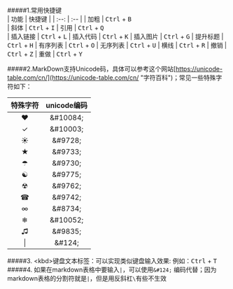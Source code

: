 #####1.常用快捷键    
|	功能		|	快捷键		|
|	:--:	|	:--	|
|	加粗		|	<kbd>Ctrl</kbd> + <kbd>B</kbd>			
|	斜体		|	<kbd>Ctrl</kbd> + <kbd>I</kbd>
|	引用		|	<kbd>Ctrl</kbd> + <kbd>Q</kbd>	
|	插入链接	|	<kbd>Ctrl</kbd> + <kbd>L</kbd>
|	插入代码	|	<kbd>Ctrl</kbd> + <kbd>K</kbd>
|	插入图片	|	<kbd>Ctrl</kbd> + <kbd>G</kbd>
|	提升标题	|	<kbd>Ctrl</kbd> + <kbd>H</kbd>
|	有序列表	|	<kbd>Ctrl</kbd> + <kbd>O</kbd>
|	无序列表	|	<kbd>Ctrl</kbd> + <kbd>U</kbd>
|	横线		|	<kbd>Ctrl</kbd> + <kbd>R</kbd>
|	撤销		|	<kbd>Ctrl</kbd> + <kbd>Z</kbd>
|	重做		|	<kbd>Ctrl</kbd> + <kbd>Y</kbd>

#####2.MarkDown支持Unicode码，具体可以参考这个网站[https://unicode-table.com/cn/](https://unicode-table.com/cn/ "字符百科")；常见一些特殊字符如下：

|	特殊字符		|	unicode编码		|
|	:--:		|	:--:	|
|	&#10084;	|	&\#10084;
|	&#10003;	|	&\#10003;
|	&#9728;		|	&\#9728;
|	&#9733;		|	&\#9733;
|	&#9730;		|	&\#9730;
|	&#9775;		|	&\#9775;
|	&#9762;		|	&\#9762;
|	&#9742;		|	&\#9742;
|	&#8734;		|	&\#8734;
|	&#10052;	|	&\#10052;
|	&#9835;		|	&\#9835;
|	&#124;		|	&\#124;

#####3. \<kbd>键盘文本标签：可以实现类似键盘输入效果: 例如：<kbd>Ctrl</kbd> + <kbd>T</kbd> 
#####4. 如果在markdown表格中要输入`|`，可以使用`&#124;` 编码代替；因为markdown表格的分割符就是`|`，但是用反斜杠`\`有些不生效


	